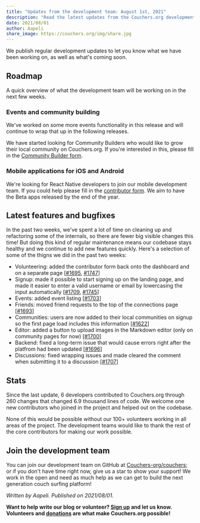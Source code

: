 ```yaml
---
title: "Updates from the development team: August 1st, 2021"
description: "Read the latest updates from the Couchers.org development team."
date: 2021/08/01
author: Aapeli
share_image: https://couchers.org/img/share.jpg
---
```


We publish regular development updates to let you know what we have been working on, as well as what's coming soon.

## Roadmap

A quick overview of what the development team will be working on in the next few weeks.

### Events and community building

We've worked on some more events functionality in this release and will continue to wrap that up in the following releases.

We have started looking for Community Builders who would like to grow their local community on Couchers.org. If you're interested in this, please fill in the [Community Builder form](https://couchers.org/community-builder-form).

### Mobile applications for iOS and Android

We're looking for React Native developers to join our mobile development team. If you could help please fill in the [contributor form](https://couchers.org/contribute). We aim to have the Beta apps released by the end of the year.

## Latest features and bugfixes

In the past two weeks, we've spent a lot of time on cleaning up and refactoring some of the internals, so there are fewer big visible changes this time! But doing this kind of regular maintenance means our codebase stays healthy and we continue to add new features quickly. Here's a selection of some of the thigns we did in the past two weeks:

* Volunteering: added the contributor form back onto the dashboard and on a separate page [[#1695](https://github.com/Couchers-org/couchers/pull/1695), [#1747](https://github.com/Couchers-org/couchers/pull/1747)]
* Signup: made it possible to start signing up on the landing page, and made it easier to enter a valid username or email by lowercasing the input automatically [[#1709](https://github.com/Couchers-org/couchers/pull/1709), [#1745](https://github.com/Couchers-org/couchers/pull/1745)]
* Events: added event listing [[#1703](https://github.com/Couchers-org/couchers/pull/1703)]
* Friends: moved friend requests to the top of the connections page [[#1693](https://github.com/Couchers-org/couchers/pull/1693)]
* Communities: users are now added to their local communities on signup so the first page load includes this information [[#1622](https://github.com/Couchers-org/couchers/pull/1622)]
* Editor: added a button to upload images in the Markdown editor (only on community pages for now) [[#1700](https://github.com/Couchers-org/couchers/pull/1700)]
* Backend: fixed a long-term issue that would cause errors right after the platfrom had been updated [[#1696](https://github.com/Couchers-org/couchers/pull/1696)]
* Discussions: fixed wrapping issues and made cleared the comment when submitting it to a discussion [[#1707](https://github.com/Couchers-org/couchers/pull/1707)]

## Stats

Since the last update, 6 developers contributed to Couchers.org through 260 changes that changed 6.9 thousand lines of code. We welcome one new contributors who joined in the project and helped out on the codebase.

None of this would be possible without our 100+ volunteers working in all areas of the project. The development teams would like to thank the rest of the core contributors for making our work possible.

## Join the development team

You can join our development team on GitHub at [Couchers-org/couchers](https://github.com/couchers-org/couchers); or if you don't have time right now, give us a star to show your support! We work in the open and need as much help as we can get to build the next generation couch surfing platform!

*Written by Aapeli. Published on 2021/08/01.*

**Want to help write our blog or volunteer? [Sign up](/volunteer) and let us know. Volunteers and [donations](/donate) are what make Couchers.org possible!**
